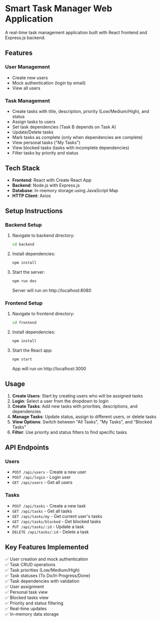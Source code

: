 # Smart Task Manager Web Application

A real-time task management application built with React frontend and Express.js backend.

## Features

### User Management
- Create new users
- Mock authentication (login by email)
- View all users

### Task Management
- Create tasks with title, description, priority (Low/Medium/High), and status
- Assign tasks to users
- Set task dependencies (Task B depends on Task A)
- Update/Delete tasks
- Mark tasks as complete (only when dependencies are complete)
- View personal tasks ("My Tasks")
- View blocked tasks (tasks with incomplete dependencies)
- Filter tasks by priority and status

## Tech Stack
- **Frontend**: React with Create React App
- **Backend**: Node.js with Express.js
- **Database**: In-memory storage using JavaScript Map
- **HTTP Client**: Axios

## Setup Instructions

### Backend Setup
1. Navigate to backend directory:
   ```bash
   cd backend
   ```

2. Install dependencies:
   ```bash
   npm install
   ```

3. Start the server:
   ```bash
   npm run dev
   ```
   Server will run on http://localhost:8080

### Frontend Setup
1. Navigate to frontend directory:
   ```bash
   cd frontend
   ```

2. Install dependencies:
   ```bash
   npm install
   ```

3. Start the React app:
   ```bash
   npm start
   ```
   App will run on http://localhost:3000

## Usage

1. **Create Users**: Start by creating users who will be assigned tasks
2. **Login**: Select a user from the dropdown to login
3. **Create Tasks**: Add new tasks with priorities, descriptions, and dependencies
4. **Manage Tasks**: Update status, assign to different users, or delete tasks
5. **View Options**: Switch between "All Tasks", "My Tasks", and "Blocked Tasks"
6. **Filter**: Use priority and status filters to find specific tasks

## API Endpoints

### Users
- `POST /api/users` - Create a new user
- `POST /api/login` - Login user
- `GET /api/users` - Get all users

### Tasks
- `POST /api/tasks` - Create a new task
- `GET /api/tasks` - Get all tasks
- `GET /api/tasks/my` - Get current user's tasks
- `GET /api/tasks/blocked` - Get blocked tasks
- `PUT /api/tasks/:id` - Update a task
- `DELETE /api/tasks/:id` - Delete a task

## Key Features Implemented

✅ User creation and mock authentication  
✅ Task CRUD operations  
✅ Task priorities (Low/Medium/High)  
✅ Task statuses (To Do/In Progress/Done)  
✅ Task dependencies with validation  
✅ User assignment  
✅ Personal task view  
✅ Blocked tasks view  
✅ Priority and status filtering  
✅ Real-time updates  
✅ In-memory data storage